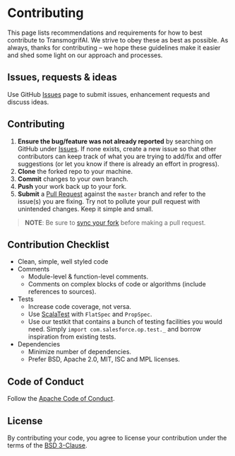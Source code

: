 # Contributing

This page lists recommendations and requirements for how to best contribute to TransmogrifAI. We strive to obey these as best as possible. As always, thanks for contributing – we hope these guidelines make it easier and shed some light on our approach and processes.

## Issues, requests & ideas

Use GitHub [Issues](https://github.com/salesforce/TransmogrifAI/issues) page to submit issues, enhancement requests and discuss ideas.

## Contributing

1. **Ensure the bug/feature was not already reported** by searching on GitHub under [Issues](https://github.com/salesforce/TransmogrifAI/issues).  If none exists, create a new issue so that other contributors can keep track of what you are trying to add/fix and offer suggestions (or let you know if there is already an effort in progress).
3. **Clone** the forked repo to your machine.
4. **Commit** changes to your own branch.
5. **Push** your work back up to your fork.
6. **Submit** a [Pull Request](https://github.com/salesforce/TransmogrifAI/pulls) against the `master` branch and refer to the issue(s) you are fixing. Try not to pollute your pull request with unintended changes. Keep it simple and small.

> **NOTE**: Be sure to [sync your fork](https://help.github.com/articles/syncing-a-fork/) before making a pull request.

## Contribution Checklist

- Clean, simple, well styled code
- Comments
  - Module-level & function-level comments.
  - Comments on complex blocks of code or algorithms (include references to sources).
- Tests
  - Increase code coverage, not versa.
  - Use [ScalaTest](http://www.scalatest.org/) with `FlatSpec` and `PropSpec`.
  - Use our testkit that contains a bunch of testing facilities you would need. Simply `import com.salesforce.op.test._` and borrow inspiration from existing tests.
- Dependencies
  - Minimize number of dependencies.
  - Prefer BSD, Apache 2.0, MIT, ISC and MPL licenses.

## Code of Conduct
Follow the [Apache Code of Conduct](https://www.apache.org/foundation/policies/conduct.html).

## License
By contributing your code, you agree to license your contribution under the terms of the [BSD 3-Clause](/License).
